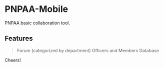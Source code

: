PNPAA-Mobile
============

PNPAA basic collaboration tool.

Features
---------
> Forum (categorized by department)
> Officers and Members Database


Cheers!
